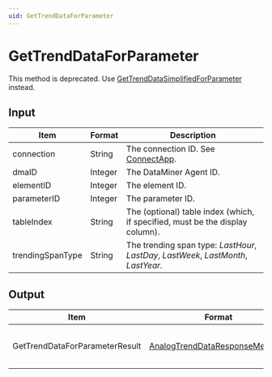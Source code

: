 ```yaml
---
uid: GetTrendDataForParameter
---
```


# GetTrendDataForParameter

This method is deprecated. Use [GetTrendDataSimplifiedForParameter](xref:GetTrendDataSimplifiedForParameter) instead.

## Input

| Item | Format | Description |
|--|--|--|
| connection | String | The connection ID. See [ConnectApp](xref:ConnectApp). |
| dmaID | Integer | The DataMiner Agent ID. |
| elementID | Integer | The element ID. |
| parameterID | Integer | The parameter ID. |
| tableIndex | String | The (optional) table index (which, if specified, must be the display column). |
| trendingSpanType | String | The trending span type: *LastHour*, *LastDay*, *LastWeek*, *LastMonth*, *LastYear*. |

## Output

| Item | Format | Description |
|--|--|--|
| GetTrendDataForParameterResult | [AnalogTrendDataResponseMessage](xref:AnalogTrendDataResponseMessage) | The trend data of the specified parameter. |
